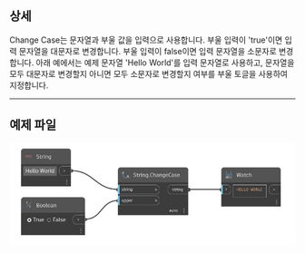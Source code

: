 ## 상세
Change Case는 문자열과 부울 값을 입력으로 사용합니다. 부울 입력이 'true'이면 입력 문자열을 대문자로 변경합니다. 부울 입력이 false이면 입력 문자열을 소문자로 변경합니다. 아래 예에서는 예제 문자열 'Hello World'를 입력 문자열로 사용하고, 문자열을 모두 대문자로 변경할지 아니면 모두 소문자로 변경할지 여부를 부울 토글을 사용하여 지정합니다.
___
## 예제 파일

![ChangeCase](./DSCore.String.ChangeCase_img.jpg)

